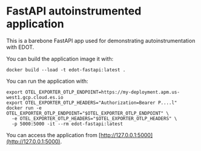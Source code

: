 # FastAPI autoinstrumented application

This is a barebone FastAPI app used for demonstrating autoinstrumentation with EDOT.

You can build the application image it with:

```
docker build --load -t edot-fastapi:latest .
```

You can run the application with:

```
export OTEL_EXPORTER_OTLP_ENDPOINT=https://my-deployment.apm.us-west1.gcp.cloud.es.io
export OTEL_EXPORTER_OTLP_HEADERS="Authorization=Bearer P....l"
docker run -e OTEL_EXPORTER_OTLP_ENDPOINT="$OTEL_EXPORTER_OTLP_ENDPOINT" \
  -e OTEL_EXPORTER_OTLP_HEADERS="$OTEL_EXPORTER_OTLP_HEADERS" \
  -p 5000:5000 -it --rm edot-fastapi:latest
```

You can access the application from [http://127.0.0.1:5000](http://127.0.0.1:5000).

```
